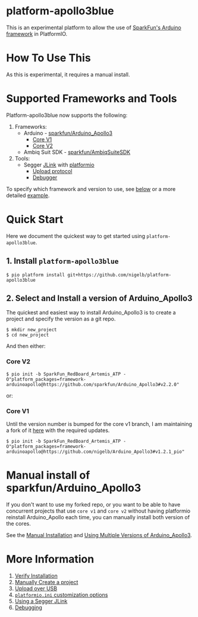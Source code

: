 # platform-apollo3blue
This is an experimental platform to allow the use of [SparkFun's Arduino framework](https://github.com/sparkfun/Arduino_Apollo3) in PlatformIO.

# How To Use This
As this is experimental, it requires a manual install.

# Supported Frameworks and Tools

Platform-apollo3blue now supports the following: 

1. Frameworks:
    * Arduino - [sparkfun/Arduino_Apollo3](https://github.com/sparkfun/Arduino_Apollo3)
        * [Core V1](https://github.com/sparkfun/Arduino_Apollo3/tree/v1)
        * [Core V2](https://github.com/sparkfun/Arduino_Apollo3)
    * Ambiq Suit SDK - [sparkfun/AmbiqSuiteSDK](https://github.com/sparkfun/AmbiqSuiteSDK.git)
2. Tools:
    * Segger [JLink](https://www.segger.com/products/debug-probes/j-link/) with [platformio](https://docs.platformio.org/en/latest/plus/debug-tools/jlink.html)
        * [Upload protocol](docs/platform-apollo3blue/UsingSeggerJLink.md#upload-firmware) 
        * [Debugger](docs/platform-apollo3blue/UsingSeggerJLink.md#debug-firmware)

To specify which framework and version to use, see [below](#specifying-the-version-of-sparkfunarduino_apollo3) or a more detailed [example](docs/platform-apollo3blue/UsingMultipleVersionsOfArduino_Apollo3.md).
    
# Quick Start
Here we document the quickest way to get started using `platform-apollo3blue`. 

## 1. Install `platform-apollo3blue`
````
$ pio platform install git+https://github.com/nigelb/platform-apollo3blue
````

## 2. Select and Install a version of Arduino_Apollo3
The quickest and easiest way to install Arduino_Apollo3 is to create a project and specify the version as a git repo.

```
$ mkdir new_project
$ cd new_project
```

And then either:
### Core V2
```
$ pio init -b SparkFun_RedBoard_Artemis_ATP -O"platform_packages=framework-arduinoapollo@https://github.com/sparkfun/Arduino_Apollo3#v2.2.0"
```

or:
### Core V1
Until the version number is bumped for the core v1 branch, I am maintaining a fork of it [here](https://github.com/nigelb/Arduino_Apollo3) with the required updates.
```
$ pio init -b SparkFun_RedBoard_Artemis_ATP -O"platform_packages=framework-arduinoapollo@https://github.com/nigelb/Arduino_Apollo3#v1.2.1_pio"
```

# Manual install of sparkfun/Arduino_Apollo3
If you don't want to use my forked repo, or you want to be able to have concurrent projects that use `core v1` and `core v2`
without having platformio reinstall Arduino_Apollo each time, you can manually install both version
of the cores.

See the [Manual Installation](docs/platform-apollo3blue/Install/Manual.md) and [Using Multiple Versions of Arduino_Apollo3](docs/platform-apollo3blue/UsingMultipleVersionsOfArduino_Apollo3).

# More Information

1. [Verify Installation](docs/platform-apollo3blue/Install/Verify.md)
2. [Manually Create a project](docs/platform-apollo3blue/Install/Create%20a%20project.md)
3. [Upload over USB](docs/platform-apollo3blue/Install/Upload.md)
4. [`platformio.ini` customization options](docs/platform-apollo3blue/PlatformIO_ini_Options.md)
5. [Using a Segger JLink](docs/platform-apollo3blue/UsingSeggerJLink.md)
6. [Debugging](docs/platform-apollo3blue/Debug/Debugging.md)